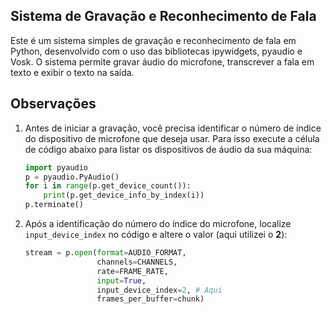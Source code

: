 ## Sistema de Gravação e Reconhecimento de Fala

Este é um sistema simples de gravação e reconhecimento de fala em Python, desenvolvido com o uso das bibliotecas ipywidgets, pyaudio e Vosk. O sistema permite gravar áudio do microfone, transcrever a fala em texto e exibir o texto na saída.


## Observações

1. Antes de iniciar a gravação, você precisa identificar o número de índice do dispositivo de microfone que deseja usar. Para isso execute a célula de código abaixo para listar os dispositivos de áudio da sua máquina:

    ```python
    import pyaudio
    p = pyaudio.PyAudio()
    for i in range(p.get_device_count()):
        print(p.get_device_info_by_index(i))
    p.terminate()
    ```

2. Após a identificação do número do índice do microfone, localize `input_device_index` no código e altere o valor (aqui utilizei o **2**):

    ```python
    stream = p.open(format=AUDIO_FORMAT,
                    channels=CHANNELS,
                    rate=FRAME_RATE,
                    input=True,
                    input_device_index=2, # Aqui
                    frames_per_buffer=chunk)
    ```




